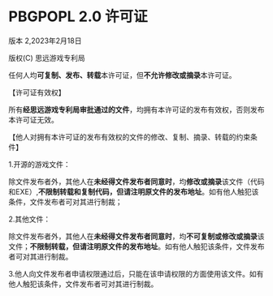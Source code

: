 # PBGPOPL 2.0 许可证
版本 2,2023年2月18日

版权(C) 思远游戏专利局

任何人均**可复制、发布、转载**本许可证，但**不允许修改或摘录**本许可证。

【许可证有效权】

   所有**经思远游戏专利局审批通过的文件**，均拥有本许可证的发布有效权，否则发布本许可证无效。


【他人对拥有本许可证的发布有效权的文件的修改、复制、摘录、转载的约束条件】

   1.开源的游戏文件：
   
   除文件发布者外，其他人在**未经得文件发布者同意时**，均**修改或摘录**该文件（代码和EXE）,**不限制转载和复制代码，但请注明原文件的发布地址**。如有他人触犯该条件，文件发布者可对其进行制裁；

   2.其他文件：
   
   除文件发布者外，其他人在**未经得文件发布者同意时**，均**不可复制或修改或摘录**该文件；**不限制转载，但请注明原文件的发布地址**。如有他人触犯该条件，文件发布者可对其进行制裁。

   3.他人向文件发布者申请权限通过后，只能在该申请权限的方面使用该文件。如有他人触犯该条件，文件发布者可对其进行制裁。
